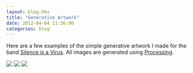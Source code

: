 ```yaml
---
layout: blog.hbs
title: "Generative Artwork"
date: 2012-04-04 11:36:00
categories: blog
---
```


Here are a few examples of the simple generative artwork I made for the band
<a href="http://www.twitter.com/silenceisavirus">Silence is a Virus</a>. All
images are generated using <a href="http://www.processing.org">Processing</a>.

<img src="https://assets.runemadsen.com/blog/silence_cover_1.jpg">

<img src="https://assets.runemadsen.com/blog/silence_cover_2.jpg">

<img src="https://assets.runemadsen.com/blog/silence_cover_3.jpg">
